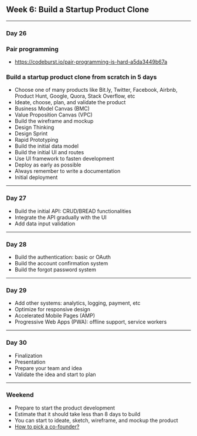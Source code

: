 ## Week 6: Build a Startup Product Clone

--------------------------------------------------------------------------------

### Day 26

### Pair programming

- https://codeburst.io/pair-programming-is-hard-a5da3449b67a

### Build a startup product clone from scratch in 5 days

- Choose one of many products like Bit.ly, Twitter, Facebook, Airbnb, Product Hunt, Google, Quora, Stack Overflow, etc
- Ideate, choose, plan, and validate the product
- Business Model Canvas (BMC)
- Value Proposition Canvas (VPC)
- Build the wireframe and mockup
- Design Thinking
- Design Sprint
- Rapid Prototyping
- Build the initial data model
- Build the initial UI and routes
- Use UI framework to fasten development
- Deploy as early as possible
- Always remember to write a documentation
- Initial deployment

--------------------------------------------------------------------------------

### Day 27

- Build the initial API: CRUD/BREAD functionalities
- Integrate the API gradually with the UI
- Add data input validation

--------------------------------------------------------------------------------

### Day 28

- Build the authentication: basic or OAuth
- Build the account confirmation system
- Build the forgot password system

--------------------------------------------------------------------------------

### Day 29

- Add other systems: analytics, logging, payment, etc
- Optimize for responsive design
- Accelerated Mobile Pages (AMP)
- Progressive Web Apps (PWA): offline support, service workers

--------------------------------------------------------------------------------

### Day 30

- Finalization
- Presentation
- Prepare your team and idea
- Validate the idea and start to plan

--------------------------------------------------------------------------------

### Weekend

- Prepare to start the product development
- Estimate that it should take less than 8 days to build
- You can start to ideate, sketch, wireframe, and mockup the product
- [How to pick a co-founder?](http://venturehacks.wpengine.com/wp-content/uploads/2009/11/How-to-pick-a-co-founder-Mini.pdf)
